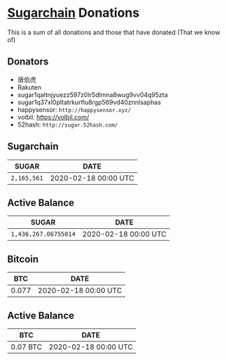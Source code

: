# [Sugarchain](https://github.com/sugarchain-project) Donations
This is a sum of all donations and those that have donated (That we know of)

## Donators
- 唐伯虎
- Rakuten
- sugar1qaltnjyuezz597z0lr5dlmna8wug9vv04q95zta
- sugar1q37xl0pltatrkurflu8rgp569vd40znnlsaphas
- happysensor: `http://happysensor.xyz/`
- volbil: https://volbil.com/
- 52hash: `http://sugar.52hash.com/`

## Sugarchain
SUGAR | DATE |
--|--|
`2,165,561` | 2020-02-18 00:00 UTC | 

## Active Balance
SUGAR | DATE |
--|--|
`1,436,267.06755014` | 2020-02-18 00:00 UTC |

## Bitcoin
BTC | DATE |
--|--|
0.077 | 2020-02-18 00:00 UTC |

## Active Balance
BTC | DATE |
--|--|
0.07 BTC | 2020-02-18 00:00 UTC | 
